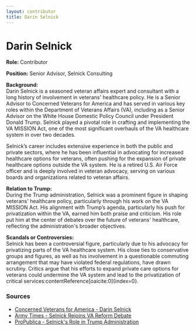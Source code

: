 ```yaml
---
layout: contributor
title: Darin Selnick
---
```


# Darin Selnick

**Role:** Contributor

**Position:** Senior Advisor, Selnick Consulting

**Background:**  
Darin Selnick is a seasoned veteran affairs expert and consultant with a long history of involvement in veterans' healthcare policy. He is a Senior Advisor to Concerned Veterans for America and has served in various key roles within the Department of Veterans Affairs (VA), including as a Senior Advisor on the White House Domestic Policy Council under President Donald Trump. Selnick played a pivotal role in crafting and implementing the VA MISSION Act, one of the most significant overhauls of the VA healthcare system in over two decades.

Selnick’s career includes extensive experience in both the public and private sectors, where he has been influential in advocating for increased healthcare options for veterans, often pushing for the expansion of private healthcare options outside the VA system. He is a retired U.S. Air Force officer and is deeply involved in veteran advocacy, serving on various boards and organizations related to veteran affairs.

**Relation to Trump:**  
During the Trump administration, Selnick was a prominent figure in shaping veterans' healthcare policy, particularly through his work on the VA MISSION Act. His alignment with Trump’s agenda, particularly his push for privatization within the VA, earned him both praise and criticism. His role put him at the center of debates over the future of veterans' healthcare, reflecting the administration's broader objectives.

**Scandals or Controversies:**  
Selnick has been a controversial figure, particularly due to his advocacy for privatizing parts of the VA healthcare system. His close ties to conservative groups and figures, as well as his involvement in a questionable commuting arrangement that may have violated federal regulations, have drawn scrutiny. Critics argue that his efforts to expand private care options for veterans could undermine the VA system and lead to the privatization of critical services&#8203;:contentReference[oaicite:0]{index=0}.

### Sources
- [Concerned Veterans for America - Darin Selnick](https://cv4a.org/member/darin-selnick/)
- [Army Times - Selnick Rejoins VA Reform Debate](https://www.armytimes.com)
- [ProPublica - Selnick's Role in Trump Administration](https://www.propublica.org)
